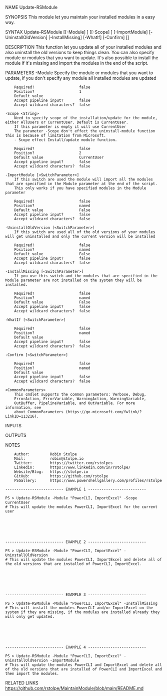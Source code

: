 ﻿
NAME
    Update-RSModule
    
SYNOPSIS
    This module let you maintain your installed modules in a easy way.
    
    
SYNTAX
    Update-RSModule [[-Module] <String>] [[-Scope] <String>] [-ImportModule] [-UninstallOldVersion] [-InstallMissing] [-WhatIf] [-Confirm] [<CommonParameters>]
    
    
DESCRIPTION
    This function let you update all of your installed modules and also uninstall the old versions to keep things clean.
    You can also specify module or modules that you want to update. It's also possible to install the module if it's missing and import the modules in the end of the script.
    

PARAMETERS
    -Module <String>
        Specify the module or modules that you want to update, if you don't specify any module all installed modules are updated
        
        Required?                    false
        Position?                    1
        Default value                
        Accept pipeline input?       false
        Accept wildcard characters?  false
        
    -Scope <String>
        Need to specify scope of the installation/update for the module, either AllUsers or CurrentUser. Default is CurrentUser.
        If this parameter is empty it will use CurrentUser
        The parameter -Scope don't effect the uninstall-module function this is because of limitation from Microsoft.
        - Scope effect Install/update module function.
        
        Required?                    false
        Position?                    2
        Default value                CurrentUser
        Accept pipeline input?       false
        Accept wildcard characters?  false
        
    -ImportModule [<SwitchParameter>]
        If this switch are used the module will import all the modules that are specified in the Module parameter at the end of the script.
        This only works if you have specified modules in the Module parameter
        
        Required?                    false
        Position?                    named
        Default value                False
        Accept pipeline input?       false
        Accept wildcard characters?  false
        
    -UninstallOldVersion [<SwitchParameter>]
        If this switch are used all of the old versions of your modules will get uninstalled and only the current version will be installed
        
        Required?                    false
        Position?                    named
        Default value                False
        Accept pipeline input?       false
        Accept wildcard characters?  false
        
    -InstallMissing [<SwitchParameter>]
        If you use this switch and the modules that are specified in the Module parameter are not installed on the system they will be installed.
        
        Required?                    false
        Position?                    named
        Default value                False
        Accept pipeline input?       false
        Accept wildcard characters?  false
        
    -WhatIf [<SwitchParameter>]
        
        Required?                    false
        Position?                    named
        Default value                
        Accept pipeline input?       false
        Accept wildcard characters?  false
        
    -Confirm [<SwitchParameter>]
        
        Required?                    false
        Position?                    named
        Default value                
        Accept pipeline input?       false
        Accept wildcard characters?  false
        
    <CommonParameters>
        This cmdlet supports the common parameters: Verbose, Debug,
        ErrorAction, ErrorVariable, WarningAction, WarningVariable,
        OutBuffer, PipelineVariable, and OutVariable. For more information, see
        about_CommonParameters (https://go.microsoft.com/fwlink/?LinkID=113216). 
    
INPUTS
    
OUTPUTS
    
NOTES
    
    
        Author:         Robin Stolpe
        Mail:           robin@stolpe.io
        Twitter:        https://twitter.com/rstolpes
        Linkedin:       https://www.linkedin.com/in/rstolpe/
        Website/Blog:   https://stolpe.io
        GitHub:         https://github.com/rstolpe
        PSGallery:      https://www.powershellgallery.com/profiles/rstolpe
    
    -------------------------- EXAMPLE 1 --------------------------
    
    PS > Update-RSModule -Module "PowerCLI, ImportExcel" -Scope CurrentUser
    # This will update the modules PowerCLI, ImportExcel for the current user
    
    
    
    
    
    
    -------------------------- EXAMPLE 2 --------------------------
    
    PS > Update-RSModule -Module "PowerCLI, ImportExcel" -UninstallOldVersion
    # This will update the modules PowerCLI, ImportExcel and delete all of the old versions that are installed of PowerCLI, ImportExcel.
    
    
    
    
    
    
    -------------------------- EXAMPLE 3 --------------------------
    
    PS > Update-RSModule -Module "PowerCLI, ImportExcel" -InstallMissing
    # This will install the modules PowerCLI and/or ImportExcel on the system if they are missing, if the modules are installed already they will only get updated.
    
    
    
    
    
    
    -------------------------- EXAMPLE 4 --------------------------
    
    PS > Update-RSModule -Module "PowerCLI, ImportExcel" -UninstallOldVersion -ImportModule
    # This will update the modules PowerCLI and ImportExcel and delete all of the old versions that are installed of PowerCLI and ImportExcel and then import the modules.
    
    
    
    
    
    
    
RELATED LINKS
    https://github.com/rstolpe/MaintainModule/blob/main/README.md


